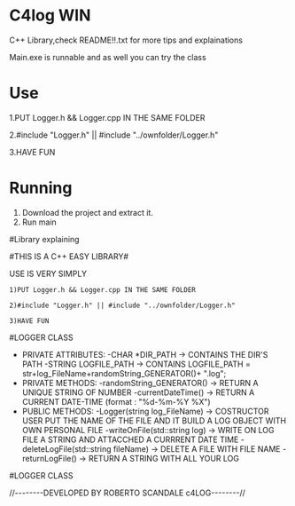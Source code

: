 # C4log WIN
C++ Library,check README!!.txt for more tips and explainations

Main.exe is runnable and as well you can try the class

# Use

1.PUT Logger.h && Logger.cpp IN THE SAME FOLDER

2.#include "Logger.h" || #include "../ownfolder/Logger.h"

3.HAVE FUN 


# Running

1. Download the project and extract it.
2. Run main 

#Library explaining

#THIS IS A C++ EASY LIBRARY#

USE IS VERY SIMPLY  

    1)PUT Logger.h && Logger.cpp IN THE SAME FOLDER

    2)#include "Logger.h" || #include "../ownfolder/Logger.h"

    3)HAVE FUN 


#LOGGER CLASS
* PRIVATE ATTRIBUTES:
 -CHAR *DIR_PATH -> CONTAINS THE DIR'S PATH 
 -STRING LOGFILE_PATH -> CONTAINS LOGFILE_PATH = str+log_FileName+randomString_GENERATOR()+ ".log";
* PRIVATE METHODS:
 -randomString_GENERATOR() -> RETURN A UNIQUE STRING OF NUMBER
 -currentDateTime() -> RETURN A CURRENT DATE-TIME (format : "%d-%m-%Y %X")
 * PUBLIC METHODS:
 -Logger(string log_FileName) -> COSTRUCTOR USER PUT THE NAME OF THE FILE AND IT BUILD A LOG OBJECT WITH OWN PERSONAL FILE
 -writeOnFile(std::string log) -> WRITE ON LOG FILE A STRING AND ATTACCHED A CURRRENT DATE TIME
 -deleteLogFile(std::string fileName) -> DELETE A FILE WITH FILE NAME
 -returnLogFile() -> RETURN A STRING WITH ALL YOUR LOG
  
#LOGGER CLASS

//--------DEVELOPED BY ROBERTO SCANDALE c4LOG--------//
